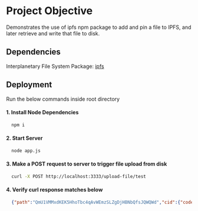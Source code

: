 
# Project Objective

Demonstrates the use of ipfs npm package to add and pin a file to IPFS, and later retrieve and write that file to disk.

## Dependencies

Interplanetary File System Package: 
[ipfs](https://www.npmjs.com/package/ipfs)
## Deployment

Run the below commands inside root directory

#### 1. Install Node Dependencies
```bash
  npm i
```

#### 2. Start Server

```bash
  node app.js
```

#### 3. Make a POST request to server to trigger file upload from disk

```bash
  curl -X POST http://localhost:3333/upload-file/test
```

#### 4. Verify curl response matches below

```json
  {"path":"QmU1VMMxdKEK5HhoTbc4qAvWEmzSLZgDjHBNbQfsJQWQWd","cid":{"code":112,"version":0,"hash":{"0":18,"1":32,"2":84,"3":61,"4":129,"5":100,"6":170,"7":50,"8":179,"9":248,"10":132,"11":96,"12":89,"13":214,"14":29,"15":33,"16":25,"17":118,"18":115,"19":190,"20":236,"21":123,"22":212,"23":4,"24":127,"25":118,"26":21,"27":203,"28":103,"29":137,"30":103,"31":66,"32":222,"33":10}},"size":32,"mode":420}
```